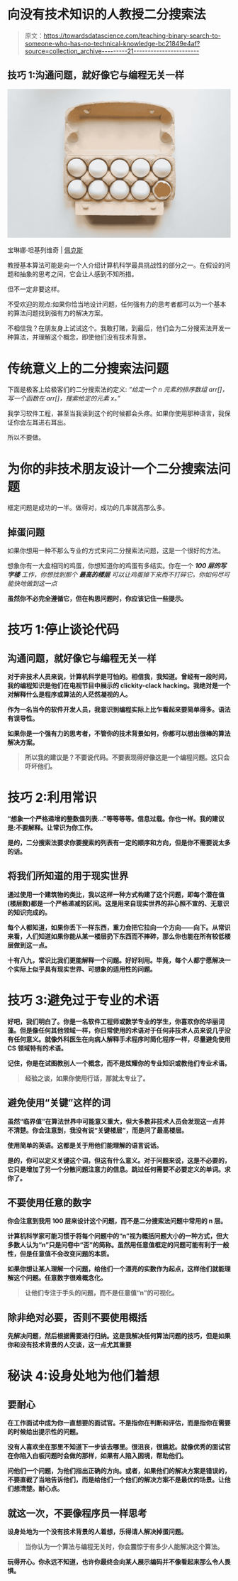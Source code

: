# 向没有技术知识的人教授二分搜索法

> 原文：<https://towardsdatascience.com/teaching-binary-search-to-someone-who-has-no-technical-knowledge-bc21849e4af?source=collection_archive---------21----------------------->

## 技巧 1:沟通问题，就好像它与编程无关一样

![](img/49d0e2ff1e32beafd7ab23a9fde440b0.png)

宝琳娜·坦基列维奇 | [佩克斯](https://www.pexels.com/photo/photo-of-white-eggs-on-tray-4110226/?utm_content=attributionCopyText&utm_medium=referral&utm_source=pexels)

教授基本算法可能是向一个人介绍计算机科学最具挑战性的部分之一。在假设的问题和抽象的思考之间，它会让人感到不知所措。

但不一定非要这样。

不受欢迎的观点:如果你恰当地设计问题，任何强有力的思考者都可以为一个基本的算法问题找到强有力的解决方案。

不相信我？在朋友身上试试这个。我敢打赌，到最后，他们会为二分搜索法开发一种算法，并理解这个概念，即使他们没有技术背景。

# 传统意义上的二分搜索法问题

下面是极客上给极客们的二分搜索法的定义:
*“给定一个 n 元素的排序数组 arr[]，写一个函数在 arr[]，搜索给定的元素 x。”*

我学习软件工程，甚至当我读到这个的时候都会头疼。如果你使用那种语言，我保证你会左耳进右耳出。

所以不要做。

# 为你的非技术朋友设计一个二分搜索法问题

框定问题是成功的一半。做得对，成功的几率就高那么多。

## 掉蛋问题

如果你想用一种不那么专业的方式来问二分搜索法问题，这是一个很好的方法。

想象你有一大盒相同的鸡蛋，你想知道你的鸡蛋有多结实。你在一个 ***100 层的写字楼*** *工作，你想找到那个* ***最高的楼层*** *可以让鸡蛋掉下来而不打碎它。你如何尽可能快地做到这一点*

**虽然你不必完全遵循它，但在构思问题时，你应该记住一些提示。**

# **技巧 1:停止谈论代码**

## **沟通问题，就好像它与编程无关一样**

**对于非技术人员来说，计算机科学是可怕的。相信我，我知道。曾经有一段时间，我的编程知识是他们在电视节目中展示的 clickity-clack hacking。我绝对是一个对解释什么是程序或算法的人茫然凝视的人。**

**作为一名当今的软件开发人员，我意识到编程实际上比乍看起来要简单得多。语法有误导性。**

**如果你是一个强有力的思考者，不管你的技术背景如何，你都可以想出很棒的算法解决方案。**

> **所以我的建议是？不要说代码。不要表现得好像这是一个编程问题。这只会吓坏他们。**

# **技巧 2:利用常识**

**“想象一个严格递增的整数值列表…”等等等等。信息过载。你也一样。我的建议是:不要解释。让常识为你工作。**

**是的，二分搜索法要求你要搜索的列表有一定的顺序和方向，但是你不需要说太多的话。**

## **将我们所知道的用于现实世界**

**通过使用一个建筑物的类比，我以这样一种方式构建了这个问题，即每个潜在值(楼层数)都是一个严格递减的区间。这是用来自现实世界的非心照不宣的、无意识的知识完成的。**

**每个人都知道，如果你丢下一样东西，重力会把它拉向一个方向——向下。从常识来看，人们知道如果你能从某一楼层扔下东西而不摔碎，那么你也能在所有较低楼层做到这一点。**

**十有八九，常识比我们更能解释一个问题。好好利用。毕竟，每个人都宁愿解决一个实际上似乎具有现实世界、可想象的适用性的问题。**

# **技巧 3:避免过于专业的术语**

**好吧，我们明白了。你是一名软件工程师或数学专业的学生，你喜欢你的华丽词藻。但是像任何其他领域一样，你日常使用的术语对于任何非技术人员来说几乎没有任何意义。就像外科医生在向病人解释手术程序时简化程序一样，尽量避免使用 CS 领域特有的术语。**

**记住，你是在试图教别人一个概念，而不是炫耀你的专业知识或教他们专业术语。**

> **经验之谈，如果你使用行话，那就太专业了。**

## **避免使用“关键”这样的词**

**虽然“临界值”在算法世界中可能意义重大，但大多数非技术人员会发现这一点并不清楚。你会注意到，我没有说“关键楼层”，而是问了最高楼层。**

**使用简单的英语。这都是关于用他们能理解的语言说话。**

**是的，你可以定义关键这个词，但这有什么意义。对于问题来说，这是不必要的，它只是增加了另一个分散问题注意力的信息。跳过任何需要不必要定义的单词。求你了。**

## **不要使用任意的数字**

**你会注意到我用 100 层来设计这个问题，而不是二分搜索法问题中常用的 n 层。**

**计算机科学家可能习惯于将每个问题中的“n”视为概括问题大小的一种方式，但大多数人认为“n”只是问卷中“否”的简称。虽然用任意值框定的问题可能有利于一般性，但是任意值不会改变问题的本质。**

**如果你想让某人理解一个问题，给他们一个漂亮的实数作为起点，这样他们就能理解这个问题。任意数字很难概念化。**

> **让他们专注于手头的问题，而不是任意值“n”的可视化。**

## **除非绝对必要，否则不要使用概括**

**先解决问题，然后根据需要进行归纳。这是我解决任何算法问题的技巧，但是如果你和没有技术背景的人交谈，这一点尤其重要**

# **秘诀 4:设身处地为他们着想**

## **要耐心**

**在工作面试中成为你一直想要的面试官。不是指你在判断和评估，而是指你在需要的时候给出提示性的问题。**

**没有人喜欢坐在那里不知道下一步该去哪里。很沮丧，很尴尬。就像优秀的面试官在你陷入白板问题时会做的那样，如果有人陷入困境，帮助他们。**

**问他们一个问题，为他们指出正确的方向。或者，如果他们的解决方案是错误的，不要直截了当地告诉他们，而是给他们一个他们的解决方案不是最优的场景。让他们想清楚。耐心点。**

## **就这一次，不要像程序员一样思考**

**设身处地为一个没有技术背景的人着想，乐得请人解决掉蛋问题。**

> **当你认为一个算法与编程无关时，你会震惊于有多少人能解决这个算法。**

**玩得开心。你永远不知道，也许你最终会向某人展示编码并不像看起来那么令人畏惧。**